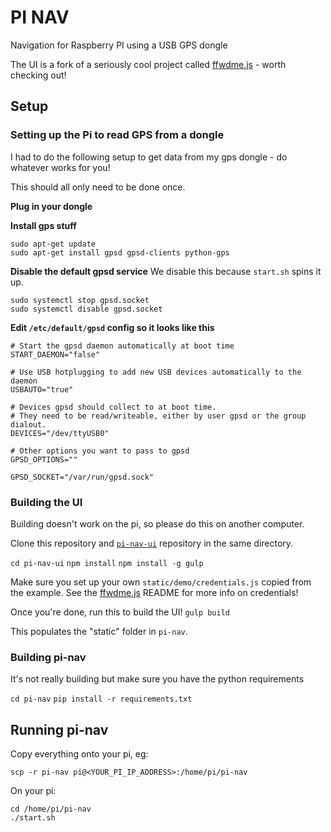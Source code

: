 # PI NAV
Navigation for Raspberry PI using a USB GPS dongle

The UI is a fork of a seriously cool project called [ffwdme.js](https://ffwdmejs.org/) - worth checking out!

## Setup

### Setting up the Pi to read GPS from a dongle

I had to do the following setup to get data from my gps dongle - do whatever works for you!

This should all only need to be done once.

__Plug in your dongle__

__Install gps stuff__
```
sudo apt-get update
sudo apt-get install gpsd gpsd-clients python-gps
```

__Disable the default gpsd service__
We disable this because `start.sh` spins it up.
```
sudo systemctl stop gpsd.socket
sudo systemctl disable gpsd.socket
```

__Edit `/etc/default/gpsd` config so it looks like this__
```
# Start the gpsd daemon automatically at boot time
START_DAEMON="false"

# Use USB hotplugging to add new USB devices automatically to the daemon
USBAUTO="true"

# Devices gpsd should collect to at boot time.
# They need to be read/writeable, either by user gpsd or the group dialout.
DEVICES="/dev/ttyUSB0"

# Other options you want to pass to gpsd
GPSD_OPTIONS=""

GPSD_SOCKET="/var/run/gpsd.sock"
```

### Building the UI

Building doesn't work on the pi, so please do this on another computer.

Clone this repository and [`pi-nav-ui`](https://github.com/cogwirrel/pi-nav-ui) repository in the same directory.

`cd pi-nav-ui`
`npm install`
`npm install -g gulp`

Make sure you set up your own `static/demo/credentials.js` copied from the example.
See the [ffwdme.js](https://github.com/ffwdme/ffwdme.js) README for more info on credentials!

Once you're done, run this to build the UI!
`gulp build`

This populates the "static" folder in `pi-nav`.

### Building pi-nav

It's not really building but make sure you have the python requirements

`cd pi-nav`
`pip install -r requirements.txt`

## Running pi-nav

Copy everything onto your pi, eg:

`scp -r pi-nav pi@<YOUR_PI_IP_ADDRESS>:/home/pi/pi-nav`

On your pi:

```
cd /home/pi/pi-nav
./start.sh
```

